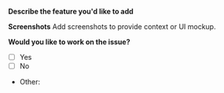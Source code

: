 
**Describe the feature you'd like to add**

**Screenshots**
Add screenshots to provide context or UI mockup.

**Would you like to work on the issue?**
- [ ] Yes
- [ ] No
- Other:
